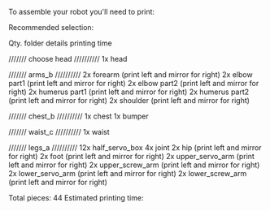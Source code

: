 To assemble your robot you'll need to print:

Recommended selection:

Qty.	folder		 details				printing time

///////      choose head      //////////
1x	head


///////       arms_b          //////////
2x	forearm		 (print left and mirror for right)
2x	elbow part1	 (print left and mirror for right)
2x	elbow part2	 (print left and mirror for right)
2x	humerus	part1	 (print left and mirror for right)
2x	humerus	part2	 (print left and mirror for right)
2x	shoulder	 (print left and mirror for right)


///////       chest_b          //////////
1x	chest
1x	bumper


///////       waist_c          //////////
1x	waist


///////       legs_a         //////////
12x	half_servo_box
4x	joint
2x	hip		 (print left and mirror for right)
2x	foot		 (print left and mirror for right)
2x	upper_servo_arm	 (print left and mirror for right)
2x	upper_screw_arm	 (print left and mirror for right)
2x	lower_servo_arm	 (print left and mirror for right)
2x	lower_screw_arm	 (print left and mirror for right)

Total pieces: 44
Estimated printing time: